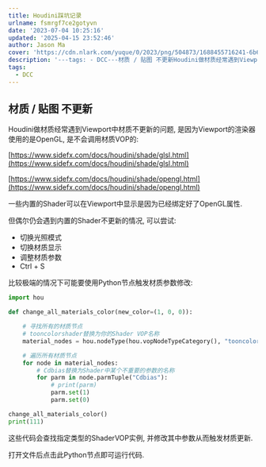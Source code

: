 ```yaml
---
title: Houdini踩坑记录
urlname: fsmrgf7ce2gotyvn
date: '2023-07-04 10:25:16'
updated: '2025-04-15 23:52:46'
author: Jason Ma
cover: 'https://cdn.nlark.com/yuque/0/2023/png/504873/1688455716241-6b691d04-b8db-4351-9446-64eeb2fba9fa.png'
description: '---tags: - DCC---材质 / 贴图 不更新Houdini做材质经常遇到Viewport中材质不更新的问题, 是因为Viewport的渲染器使用的是OpenGL, 是不会调用材质VOP的:https://www.sidefx.com/docs/houdini/shade/glsl....'
tags:
  - DCC
---
```

## 材质 / 贴图 不更新
Houdini做材质经常遇到Viewport中材质不更新的问题, 是因为Viewport的渲染器使用的是OpenGL, 是不会调用材质VOP的:

[https://www.sidefx.com/docs/houdini/shade/glsl.html](https://www.sidefx.com/docs/houdini/shade/glsl.html)

[https://www.sidefx.com/docs/houdini/shade/opengl.html](https://www.sidefx.com/docs/houdini/shade/opengl.html)

一些内置的Shader可以在Viewport中显示是因为已经绑定好了OpenGL属性.



但偶尔仍会遇到内置的Shader不更新的情况, 可以尝试:

+ 切换光照模式
+ 切换材质显示
+ 调整材质参数
+ Ctrl + S



比较极端的情况下可能要使用Python节点触发材质参数修改:

```python
import hou

def change_all_materials_color(new_color=(1, 0, 0)):

    # 寻找所有的材质节点
    # tooncolorshader替换为你的Shader VOP名称
    material_nodes = hou.nodeType(hou.vopNodeTypeCategory(), "tooncolorshader").instances()

    # 遍历所有材质节点
    for node in material_nodes:
        # Cdbias替换为Shader中某个不重要的参数的名称
        for parm in node.parmTuple("Cdbias"):
            # print(parm)
            parm.set(1)
            parm.set(0)

change_all_materials_color()
print(111)
```

这些代码会查找指定类型的ShaderVOP实例, 并修改其中参数从而触发材质更新.

打开文件后点击此Python节点即可运行代码.



## 


